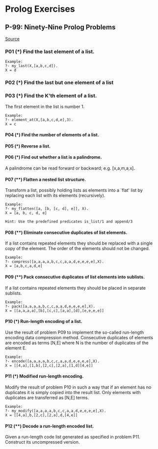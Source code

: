 # Prolog Exercises

## P-99: Ninety-Nine Prolog Problems
[Source](https://www.ic.unicamp.br/~meidanis/courses/mc336/2009s2/prolog/problemas/)

### P01 (*) Find the last element of a list.
    
    Example:
    ?- my_last(X,[a,b,c,d]).
    X = d

### P02 (*) Find the last but one element of a list

### P03 (*) Find the K'th element of a list.
The first element in the list is number 1.

    Example:
    ?- element_at(X,[a,b,c,d,e],3).
    X = c

#### P04 (*) Find the number of elements of a list.

#### P05 (*) Reverse a list.

#### P06 (*) Find out whether a list is a palindrome.
A palindrome can be read forward or backward; e.g. [x,a,m,a,x].

#### P07 (**) Flatten a nested list structure.
Transform a list, possibly holding lists as elements into a `flat' list by replacing each list with its elements (recursively).

    Example:
    ?- my_flatten([a, [b, [c, d], e]], X).
    X = [a, b, c, d, e]

    Hint: Use the predefined predicates is_list/1 and append/3

#### P08 (**) Eliminate consecutive duplicates of list elements.
If a list contains repeated elements they should be replaced with a single copy of the element. The order of the elements should not be changed.

    Example:
    ?- compress([a,a,a,a,b,c,c,a,a,d,e,e,e,e],X).
    X = [a,b,c,a,d,e]

#### P09 (**) Pack consecutive duplicates of list elements into sublists.
If a list contains repeated elements they should be placed in separate sublists.

    Example:
    ?- pack([a,a,a,a,b,c,c,a,a,d,e,e,e,e],X).
    X = [[a,a,a,a],[b],[c,c],[a,a],[d],[e,e,e,e]]

#### P10 (*) Run-length encoding of a list.
Use the result of problem P09 to implement the so-called run-length encoding data compression method. Consecutive duplicates of elements are encoded as terms [N,E] where N is the number of duplicates of the element E.

    Example:
    ?- encode([a,a,a,a,b,c,c,a,a,d,e,e,e,e],X).
    X = [[4,a],[1,b],[2,c],[2,a],[1,d][4,e]]

#### P11 (*) Modified run-length encoding.
Modify the result of problem P10 in such a way that if an element has no duplicates it is simply copied into the result list. Only elements with duplicates are transferred as [N,E] terms.

    Example:
    ?- my_modify([a,a,a,a,b,c,c,a,a,d,e,e,e,e],X).
    X = [[4,a],b,[2,c],[2,a],d,[4,e]]

#### P12 (**) Decode a run-length encoded list.
Given a run-length code list generated as specified in problem P11. Construct its uncompressed version.
